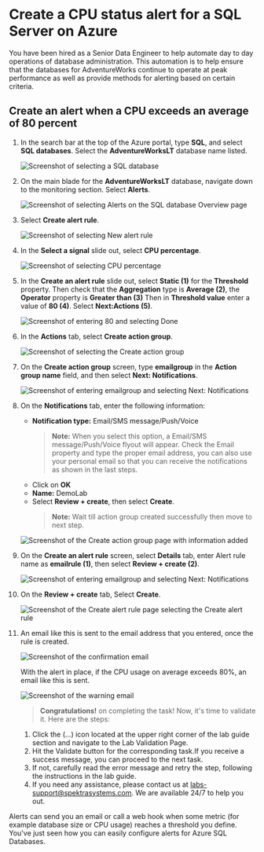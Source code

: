 # Create a CPU status alert for a SQL Server on Azure

You have been hired as a Senior Data Engineer to help automate day to day operations of database administration. This automation is to help ensure that the databases for AdventureWorks continue to operate at peak performance as well as provide methods for alerting based on certain criteria.

## Create an alert when a CPU exceeds an average of 80 percent

1. In the search bar at the top of the Azure portal, type **SQL**, and select **SQL databases**. Select the **AdventureWorksLT** database name listed.

   ![Screenshot of selecting a SQL database](../images/dp300-lab12-img1.png)

2. On the main blade for the **AdventureWorksLT** database, navigate down to the monitoring section. Select **Alerts**.

   ![Screenshot of selecting Alerts on the SQL database Overview page](../images/dp300-lab12-img02.png)

3. Select **Create alert rule**.

   ![Screenshot of selecting New alert rule](../images/dp300-lab12-img3.png)

4. In the **Select a signal** slide out, select **CPU percentage**.

   ![Screenshot of selecting CPU percentage](../images/dp300-lab12-img4.png)

5. In the **Create an alert rule** slide out, select **Static (1)** for the **Threshold** property. Then check that the **Aggregation** type is **Average (2)**, the **Operator** property is **Greater than (3)** Then in **Threshold value** enter a value of **80 (4)**. Select **Next:Actions (5)**.

    ![Screenshot of entering 80 and selecting Done](../images/lab12-dp-300-001.png)

6. In the **Actions** tab, select **Create action group**.

    ![Screenshot of selecting the Create action group](../images/dp300-lab12-img7.png)

7. On the **Create action group** screen, type **emailgroup** in the **Action group name** field, and then select **Next: Notifications**.

    ![Screenshot of entering emailgroup and selecting Next: Notifications](../images/dp-300-lab12-02.png)

8. On the **Notifications** tab, enter the following information:

    - **Notification type:** Email/SMS message/Push/Voice
       > **Note:** When you select this option, a Email/SMS message/Push/Voice flyout will appear. Check the Email property and type the proper email address, you can also use your personal email so that you can receive the notifications as shown in the last steps.
     - Click on **OK**
    - **Name:** DemoLab 
    - Select **Review + create**, then select **Create**.
        >**Note:** Wait till action group created successfully then move to next step.

    ![Screenshot of the Create action group page with information added](../images/dp300-lab12-img9.png)
    
9. On the **Create an alert rule** screen, select **Details** tab, enter Alert rule name as **emailrule (1)**, then select **Review + create (2)**.
    
    ![Screenshot of entering emailgroup and selecting Next: Notifications](../images/lab12-dp-300-0015-step.png)

10. On the **Review + create** tab, Select **Create**.

    ![Screenshot of the Create alert rule page selecting the Create alert rule](../images/lab12-dp-300-02.png)
    
11. An email like this is sent to the email address that you entered, once the rule is created.

    ![Screenshot of the confirmation email](../images/dp300-lab12-img11.png)

    With the alert in place, if the CPU usage on average exceeds 80%, an email like this is sent.

    ![Screenshot of the warning email](../images/dp300-lab12-img13.png)
    
    > **Congratulations!** on completing the task! Now, it's time to validate it. Here are the steps:
    1. Click the (...) icon located at the upper right corner of the lab guide section and navigate to the Lab Validation Page.
    2. Hit the Validate button for the corresponding task.If you receive a success message, you can proceed to the next task. 
    3. If not, carefully read the error message and retry the step, following the instructions in the lab guide.
    4. If you need any assistance, please contact us at labs-support@spektrasystems.com. We are available 24/7 to help you out.

Alerts can send you an email or call a web hook when some metric (for example database size or CPU usage) reaches a threshold you define. You've just seen how you can easily configure alerts for Azure SQL Databases.
